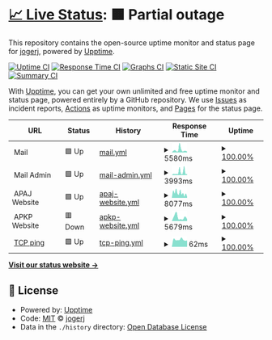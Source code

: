 # [📈 Live Status](https://jogerj.github.io/ap-upptime): <!--live status--> **🟧 Partial outage**

This repository contains the open-source uptime monitor and status page for [jogerj](https://jogerj.github.io/ap-upptime), powered by [Upptime](https://github.com/upptime/upptime).

[![Uptime CI](https://github.com/jogerj/ap-upptime/workflows/Uptime%20CI/badge.svg)](https://github.com/upptime/upptime/actions?query=workflow%3A%22Uptime+CI%22)
[![Response Time CI](https://github.com/jogerj/ap-upptime/workflows/Response%20Time%20CI/badge.svg)](https://github.com/upptime/upptime/actions?query=workflow%3A%22Response+Time+CI%22)
[![Graphs CI](https://github.com/jogerj/ap-upptime/workflows/Graphs%20CI/badge.svg)](https://github.com/upptime/upptime/actions?query=workflow%3A%22Graphs+CI%22)
[![Static Site CI](https://github.com/jogerj/ap-upptime/workflows/Static%20Site%20CI/badge.svg)](https://github.com/upptime/upptime/actions?query=workflow%3A%22Static+Site+CI%22)
[![Summary CI](https://github.com/jogerj/ap-upptime/workflows/Summary%20CI/badge.svg)](https://github.com/upptime/upptime/actions?query=workflow%3A%22Summary+CI%22)

With [Upptime](https://upptime.js.org), you can get your own unlimited and free uptime monitor and status page, powered entirely by a GitHub repository. We use [Issues](https://github.com/jogerj/ap-upptime/issues) as incident reports, [Actions](https://github.com/jogerj/ap-upptime/actions) as uptime monitors, and [Pages](https://jogerj.github.io/ap-upptime) for the status page.

<!--start: status pages-->
<!-- This summary is generated by Upptime (https://github.com/upptime/upptime) -->
<!-- Do not edit this manually, your changes will be overwritten -->
<!-- prettier-ignore -->
| URL | Status | History | Response Time | Uptime |
| --- | ------ | ------- | ------------- | ------ |
| <img alt="" src="https://favicons.githubusercontent.com/null" height="13"> Mail | 🟩 Up | [mail.yml](https://github.com/jogerj/ap-upptime/commits/HEAD/history/mail.yml) | <details><summary><img alt="Response time graph" src="./graphs/mail/response-time-week.png" height="20"> 5580ms</summary><br><a href="https://jogerj.github.io/ap-upptime/history/mail"><img alt="Response time 2543" src="https://img.shields.io/endpoint?url=https%3A%2F%2Fraw.githubusercontent.com%2Fjogerj%2Fap-upptime%2FHEAD%2Fapi%2Fmail%2Fresponse-time.json"></a><br><a href="https://jogerj.github.io/ap-upptime/history/mail"><img alt="24-hour response time 1861" src="https://img.shields.io/endpoint?url=https%3A%2F%2Fraw.githubusercontent.com%2Fjogerj%2Fap-upptime%2FHEAD%2Fapi%2Fmail%2Fresponse-time-day.json"></a><br><a href="https://jogerj.github.io/ap-upptime/history/mail"><img alt="7-day response time 5580" src="https://img.shields.io/endpoint?url=https%3A%2F%2Fraw.githubusercontent.com%2Fjogerj%2Fap-upptime%2FHEAD%2Fapi%2Fmail%2Fresponse-time-week.json"></a><br><a href="https://jogerj.github.io/ap-upptime/history/mail"><img alt="30-day response time 3039" src="https://img.shields.io/endpoint?url=https%3A%2F%2Fraw.githubusercontent.com%2Fjogerj%2Fap-upptime%2FHEAD%2Fapi%2Fmail%2Fresponse-time-month.json"></a><br><a href="https://jogerj.github.io/ap-upptime/history/mail"><img alt="1-year response time 2543" src="https://img.shields.io/endpoint?url=https%3A%2F%2Fraw.githubusercontent.com%2Fjogerj%2Fap-upptime%2FHEAD%2Fapi%2Fmail%2Fresponse-time-year.json"></a></details> | <details><summary><a href="https://jogerj.github.io/ap-upptime/history/mail">100.00%</a></summary><a href="https://jogerj.github.io/ap-upptime/history/mail"><img alt="All-time uptime 100.00%" src="https://img.shields.io/endpoint?url=https%3A%2F%2Fraw.githubusercontent.com%2Fjogerj%2Fap-upptime%2FHEAD%2Fapi%2Fmail%2Fuptime.json"></a><br><a href="https://jogerj.github.io/ap-upptime/history/mail"><img alt="24-hour uptime 100.00%" src="https://img.shields.io/endpoint?url=https%3A%2F%2Fraw.githubusercontent.com%2Fjogerj%2Fap-upptime%2FHEAD%2Fapi%2Fmail%2Fuptime-day.json"></a><br><a href="https://jogerj.github.io/ap-upptime/history/mail"><img alt="7-day uptime 100.00%" src="https://img.shields.io/endpoint?url=https%3A%2F%2Fraw.githubusercontent.com%2Fjogerj%2Fap-upptime%2FHEAD%2Fapi%2Fmail%2Fuptime-week.json"></a><br><a href="https://jogerj.github.io/ap-upptime/history/mail"><img alt="30-day uptime 100.00%" src="https://img.shields.io/endpoint?url=https%3A%2F%2Fraw.githubusercontent.com%2Fjogerj%2Fap-upptime%2FHEAD%2Fapi%2Fmail%2Fuptime-month.json"></a><br><a href="https://jogerj.github.io/ap-upptime/history/mail"><img alt="1-year uptime 100.00%" src="https://img.shields.io/endpoint?url=https%3A%2F%2Fraw.githubusercontent.com%2Fjogerj%2Fap-upptime%2FHEAD%2Fapi%2Fmail%2Fuptime-year.json"></a></details>
| <img alt="" src="https://favicons.githubusercontent.com/null" height="13"> Mail Admin | 🟩 Up | [mail-admin.yml](https://github.com/jogerj/ap-upptime/commits/HEAD/history/mail-admin.yml) | <details><summary><img alt="Response time graph" src="./graphs/mail-admin/response-time-week.png" height="20"> 3993ms</summary><br><a href="https://jogerj.github.io/ap-upptime/history/mail-admin"><img alt="Response time 2146" src="https://img.shields.io/endpoint?url=https%3A%2F%2Fraw.githubusercontent.com%2Fjogerj%2Fap-upptime%2FHEAD%2Fapi%2Fmail-admin%2Fresponse-time.json"></a><br><a href="https://jogerj.github.io/ap-upptime/history/mail-admin"><img alt="24-hour response time 1767" src="https://img.shields.io/endpoint?url=https%3A%2F%2Fraw.githubusercontent.com%2Fjogerj%2Fap-upptime%2FHEAD%2Fapi%2Fmail-admin%2Fresponse-time-day.json"></a><br><a href="https://jogerj.github.io/ap-upptime/history/mail-admin"><img alt="7-day response time 3993" src="https://img.shields.io/endpoint?url=https%3A%2F%2Fraw.githubusercontent.com%2Fjogerj%2Fap-upptime%2FHEAD%2Fapi%2Fmail-admin%2Fresponse-time-week.json"></a><br><a href="https://jogerj.github.io/ap-upptime/history/mail-admin"><img alt="30-day response time 2420" src="https://img.shields.io/endpoint?url=https%3A%2F%2Fraw.githubusercontent.com%2Fjogerj%2Fap-upptime%2FHEAD%2Fapi%2Fmail-admin%2Fresponse-time-month.json"></a><br><a href="https://jogerj.github.io/ap-upptime/history/mail-admin"><img alt="1-year response time 2146" src="https://img.shields.io/endpoint?url=https%3A%2F%2Fraw.githubusercontent.com%2Fjogerj%2Fap-upptime%2FHEAD%2Fapi%2Fmail-admin%2Fresponse-time-year.json"></a></details> | <details><summary><a href="https://jogerj.github.io/ap-upptime/history/mail-admin">100.00%</a></summary><a href="https://jogerj.github.io/ap-upptime/history/mail-admin"><img alt="All-time uptime 100.00%" src="https://img.shields.io/endpoint?url=https%3A%2F%2Fraw.githubusercontent.com%2Fjogerj%2Fap-upptime%2FHEAD%2Fapi%2Fmail-admin%2Fuptime.json"></a><br><a href="https://jogerj.github.io/ap-upptime/history/mail-admin"><img alt="24-hour uptime 100.00%" src="https://img.shields.io/endpoint?url=https%3A%2F%2Fraw.githubusercontent.com%2Fjogerj%2Fap-upptime%2FHEAD%2Fapi%2Fmail-admin%2Fuptime-day.json"></a><br><a href="https://jogerj.github.io/ap-upptime/history/mail-admin"><img alt="7-day uptime 100.00%" src="https://img.shields.io/endpoint?url=https%3A%2F%2Fraw.githubusercontent.com%2Fjogerj%2Fap-upptime%2FHEAD%2Fapi%2Fmail-admin%2Fuptime-week.json"></a><br><a href="https://jogerj.github.io/ap-upptime/history/mail-admin"><img alt="30-day uptime 100.00%" src="https://img.shields.io/endpoint?url=https%3A%2F%2Fraw.githubusercontent.com%2Fjogerj%2Fap-upptime%2FHEAD%2Fapi%2Fmail-admin%2Fuptime-month.json"></a><br><a href="https://jogerj.github.io/ap-upptime/history/mail-admin"><img alt="1-year uptime 100.00%" src="https://img.shields.io/endpoint?url=https%3A%2F%2Fraw.githubusercontent.com%2Fjogerj%2Fap-upptime%2FHEAD%2Fapi%2Fmail-admin%2Fuptime-year.json"></a></details>
| <img alt="" src="https://favicons.githubusercontent.com/null" height="13"> APAJ Website | 🟩 Up | [apaj-website.yml](https://github.com/jogerj/ap-upptime/commits/HEAD/history/apaj-website.yml) | <details><summary><img alt="Response time graph" src="./graphs/apaj-website/response-time-week.png" height="20"> 8077ms</summary><br><a href="https://jogerj.github.io/ap-upptime/history/apaj-website"><img alt="Response time 7773" src="https://img.shields.io/endpoint?url=https%3A%2F%2Fraw.githubusercontent.com%2Fjogerj%2Fap-upptime%2FHEAD%2Fapi%2Fapaj-website%2Fresponse-time.json"></a><br><a href="https://jogerj.github.io/ap-upptime/history/apaj-website"><img alt="24-hour response time 1786" src="https://img.shields.io/endpoint?url=https%3A%2F%2Fraw.githubusercontent.com%2Fjogerj%2Fap-upptime%2FHEAD%2Fapi%2Fapaj-website%2Fresponse-time-day.json"></a><br><a href="https://jogerj.github.io/ap-upptime/history/apaj-website"><img alt="7-day response time 8077" src="https://img.shields.io/endpoint?url=https%3A%2F%2Fraw.githubusercontent.com%2Fjogerj%2Fap-upptime%2FHEAD%2Fapi%2Fapaj-website%2Fresponse-time-week.json"></a><br><a href="https://jogerj.github.io/ap-upptime/history/apaj-website"><img alt="30-day response time 7527" src="https://img.shields.io/endpoint?url=https%3A%2F%2Fraw.githubusercontent.com%2Fjogerj%2Fap-upptime%2FHEAD%2Fapi%2Fapaj-website%2Fresponse-time-month.json"></a><br><a href="https://jogerj.github.io/ap-upptime/history/apaj-website"><img alt="1-year response time 7773" src="https://img.shields.io/endpoint?url=https%3A%2F%2Fraw.githubusercontent.com%2Fjogerj%2Fap-upptime%2FHEAD%2Fapi%2Fapaj-website%2Fresponse-time-year.json"></a></details> | <details><summary><a href="https://jogerj.github.io/ap-upptime/history/apaj-website">100.00%</a></summary><a href="https://jogerj.github.io/ap-upptime/history/apaj-website"><img alt="All-time uptime 100.00%" src="https://img.shields.io/endpoint?url=https%3A%2F%2Fraw.githubusercontent.com%2Fjogerj%2Fap-upptime%2FHEAD%2Fapi%2Fapaj-website%2Fuptime.json"></a><br><a href="https://jogerj.github.io/ap-upptime/history/apaj-website"><img alt="24-hour uptime 100.00%" src="https://img.shields.io/endpoint?url=https%3A%2F%2Fraw.githubusercontent.com%2Fjogerj%2Fap-upptime%2FHEAD%2Fapi%2Fapaj-website%2Fuptime-day.json"></a><br><a href="https://jogerj.github.io/ap-upptime/history/apaj-website"><img alt="7-day uptime 100.00%" src="https://img.shields.io/endpoint?url=https%3A%2F%2Fraw.githubusercontent.com%2Fjogerj%2Fap-upptime%2FHEAD%2Fapi%2Fapaj-website%2Fuptime-week.json"></a><br><a href="https://jogerj.github.io/ap-upptime/history/apaj-website"><img alt="30-day uptime 100.00%" src="https://img.shields.io/endpoint?url=https%3A%2F%2Fraw.githubusercontent.com%2Fjogerj%2Fap-upptime%2FHEAD%2Fapi%2Fapaj-website%2Fuptime-month.json"></a><br><a href="https://jogerj.github.io/ap-upptime/history/apaj-website"><img alt="1-year uptime 100.00%" src="https://img.shields.io/endpoint?url=https%3A%2F%2Fraw.githubusercontent.com%2Fjogerj%2Fap-upptime%2FHEAD%2Fapi%2Fapaj-website%2Fuptime-year.json"></a></details>
| <img alt="" src="https://favicons.githubusercontent.com/null" height="13"> APKP Website | 🟥 Down | [apkp-website.yml](https://github.com/jogerj/ap-upptime/commits/HEAD/history/apkp-website.yml) | <details><summary><img alt="Response time graph" src="./graphs/apkp-website/response-time-week.png" height="20"> 5679ms</summary><br><a href="https://jogerj.github.io/ap-upptime/history/apkp-website"><img alt="Response time 5142" src="https://img.shields.io/endpoint?url=https%3A%2F%2Fraw.githubusercontent.com%2Fjogerj%2Fap-upptime%2FHEAD%2Fapi%2Fapkp-website%2Fresponse-time.json"></a><br><a href="https://jogerj.github.io/ap-upptime/history/apkp-website"><img alt="24-hour response time 3024" src="https://img.shields.io/endpoint?url=https%3A%2F%2Fraw.githubusercontent.com%2Fjogerj%2Fap-upptime%2FHEAD%2Fapi%2Fapkp-website%2Fresponse-time-day.json"></a><br><a href="https://jogerj.github.io/ap-upptime/history/apkp-website"><img alt="7-day response time 5679" src="https://img.shields.io/endpoint?url=https%3A%2F%2Fraw.githubusercontent.com%2Fjogerj%2Fap-upptime%2FHEAD%2Fapi%2Fapkp-website%2Fresponse-time-week.json"></a><br><a href="https://jogerj.github.io/ap-upptime/history/apkp-website"><img alt="30-day response time 5164" src="https://img.shields.io/endpoint?url=https%3A%2F%2Fraw.githubusercontent.com%2Fjogerj%2Fap-upptime%2FHEAD%2Fapi%2Fapkp-website%2Fresponse-time-month.json"></a><br><a href="https://jogerj.github.io/ap-upptime/history/apkp-website"><img alt="1-year response time 5142" src="https://img.shields.io/endpoint?url=https%3A%2F%2Fraw.githubusercontent.com%2Fjogerj%2Fap-upptime%2FHEAD%2Fapi%2Fapkp-website%2Fresponse-time-year.json"></a></details> | <details><summary><a href="https://jogerj.github.io/ap-upptime/history/apkp-website">100.00%</a></summary><a href="https://jogerj.github.io/ap-upptime/history/apkp-website"><img alt="All-time uptime 100.00%" src="https://img.shields.io/endpoint?url=https%3A%2F%2Fraw.githubusercontent.com%2Fjogerj%2Fap-upptime%2FHEAD%2Fapi%2Fapkp-website%2Fuptime.json"></a><br><a href="https://jogerj.github.io/ap-upptime/history/apkp-website"><img alt="24-hour uptime 100.00%" src="https://img.shields.io/endpoint?url=https%3A%2F%2Fraw.githubusercontent.com%2Fjogerj%2Fap-upptime%2FHEAD%2Fapi%2Fapkp-website%2Fuptime-day.json"></a><br><a href="https://jogerj.github.io/ap-upptime/history/apkp-website"><img alt="7-day uptime 100.00%" src="https://img.shields.io/endpoint?url=https%3A%2F%2Fraw.githubusercontent.com%2Fjogerj%2Fap-upptime%2FHEAD%2Fapi%2Fapkp-website%2Fuptime-week.json"></a><br><a href="https://jogerj.github.io/ap-upptime/history/apkp-website"><img alt="30-day uptime 100.00%" src="https://img.shields.io/endpoint?url=https%3A%2F%2Fraw.githubusercontent.com%2Fjogerj%2Fap-upptime%2FHEAD%2Fapi%2Fapkp-website%2Fuptime-month.json"></a><br><a href="https://jogerj.github.io/ap-upptime/history/apkp-website"><img alt="1-year uptime 100.00%" src="https://img.shields.io/endpoint?url=https%3A%2F%2Fraw.githubusercontent.com%2Fjogerj%2Fap-upptime%2FHEAD%2Fapi%2Fapkp-website%2Fuptime-year.json"></a></details>
| <img alt="" src="https://favicons.githubusercontent.com/null" height="13"> [TCP ping](1.1.1.1) | 🟩 Up | [tcp-ping.yml](https://github.com/jogerj/ap-upptime/commits/HEAD/history/tcp-ping.yml) | <details><summary><img alt="Response time graph" src="./graphs/tcp-ping/response-time-week.png" height="20"> 62ms</summary><br><a href="https://jogerj.github.io/ap-upptime/history/tcp-ping"><img alt="Response time 71" src="https://img.shields.io/endpoint?url=https%3A%2F%2Fraw.githubusercontent.com%2Fjogerj%2Fap-upptime%2FHEAD%2Fapi%2Ftcp-ping%2Fresponse-time.json"></a><br><a href="https://jogerj.github.io/ap-upptime/history/tcp-ping"><img alt="24-hour response time 56" src="https://img.shields.io/endpoint?url=https%3A%2F%2Fraw.githubusercontent.com%2Fjogerj%2Fap-upptime%2FHEAD%2Fapi%2Ftcp-ping%2Fresponse-time-day.json"></a><br><a href="https://jogerj.github.io/ap-upptime/history/tcp-ping"><img alt="7-day response time 62" src="https://img.shields.io/endpoint?url=https%3A%2F%2Fraw.githubusercontent.com%2Fjogerj%2Fap-upptime%2FHEAD%2Fapi%2Ftcp-ping%2Fresponse-time-week.json"></a><br><a href="https://jogerj.github.io/ap-upptime/history/tcp-ping"><img alt="30-day response time 67" src="https://img.shields.io/endpoint?url=https%3A%2F%2Fraw.githubusercontent.com%2Fjogerj%2Fap-upptime%2FHEAD%2Fapi%2Ftcp-ping%2Fresponse-time-month.json"></a><br><a href="https://jogerj.github.io/ap-upptime/history/tcp-ping"><img alt="1-year response time 71" src="https://img.shields.io/endpoint?url=https%3A%2F%2Fraw.githubusercontent.com%2Fjogerj%2Fap-upptime%2FHEAD%2Fapi%2Ftcp-ping%2Fresponse-time-year.json"></a></details> | <details><summary><a href="https://jogerj.github.io/ap-upptime/history/tcp-ping">100.00%</a></summary><a href="https://jogerj.github.io/ap-upptime/history/tcp-ping"><img alt="All-time uptime 100.00%" src="https://img.shields.io/endpoint?url=https%3A%2F%2Fraw.githubusercontent.com%2Fjogerj%2Fap-upptime%2FHEAD%2Fapi%2Ftcp-ping%2Fuptime.json"></a><br><a href="https://jogerj.github.io/ap-upptime/history/tcp-ping"><img alt="24-hour uptime 100.00%" src="https://img.shields.io/endpoint?url=https%3A%2F%2Fraw.githubusercontent.com%2Fjogerj%2Fap-upptime%2FHEAD%2Fapi%2Ftcp-ping%2Fuptime-day.json"></a><br><a href="https://jogerj.github.io/ap-upptime/history/tcp-ping"><img alt="7-day uptime 100.00%" src="https://img.shields.io/endpoint?url=https%3A%2F%2Fraw.githubusercontent.com%2Fjogerj%2Fap-upptime%2FHEAD%2Fapi%2Ftcp-ping%2Fuptime-week.json"></a><br><a href="https://jogerj.github.io/ap-upptime/history/tcp-ping"><img alt="30-day uptime 100.00%" src="https://img.shields.io/endpoint?url=https%3A%2F%2Fraw.githubusercontent.com%2Fjogerj%2Fap-upptime%2FHEAD%2Fapi%2Ftcp-ping%2Fuptime-month.json"></a><br><a href="https://jogerj.github.io/ap-upptime/history/tcp-ping"><img alt="1-year uptime 100.00%" src="https://img.shields.io/endpoint?url=https%3A%2F%2Fraw.githubusercontent.com%2Fjogerj%2Fap-upptime%2FHEAD%2Fapi%2Ftcp-ping%2Fuptime-year.json"></a></details>

<!--end: status pages-->

[**Visit our status website →**](https://jogerj.github.io/ap-upptime)

## 📄 License

- Powered by: [Upptime](https://github.com/upptime/upptime)
- Code: [MIT](./LICENSE) © [jogerj](https://jogerj.github.io/ap-upptime)
- Data in the `./history` directory: [Open Database License](https://opendatacommons.org/licenses/odbl/1-0/)
